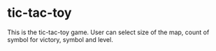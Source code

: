 # tic-tac-toy
This is the tic-tac-toy game. User can select size of the map, count of symbol for victory, symbol and level.
